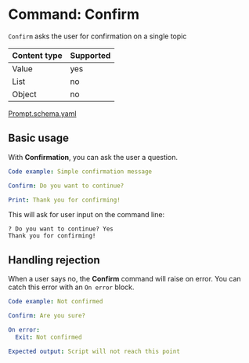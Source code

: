 # Command: Confirm

`Confirm` asks the user for confirmation on a single topic

| Content type | Supported |
|--------------|-----------|
| Value        | yes       |
| List         | no        |
| Object       | no        |

[Prompt.schema.yaml](schema/Prompt.schema.yaml)

## Basic usage

With **Confirmation**, you can ask the user a question.

<!-- yaml instacli before
Stock answers:
  Do you want to continue?: "Yes"
-->

```yaml instacli
Code example: Simple confirmation message

Confirm: Do you want to continue?

Print: Thank you for confirming!
```

This will ask for user input on the command line:

```commandline
? Do you want to continue? Yes
Thank you for confirming!
```

## Handling rejection

When a user says no, the **Confirm** command will raise on error. You can catch this error with an `On error` block.

<!-- yaml instacli before
Stock answers:
  Are you sure?: "No"
-->

```yaml instacli
Code example: Not confirmed

Confirm: Are you sure?

On error:
  Exit: Not confirmed

Expected output: Script will not reach this point
```
